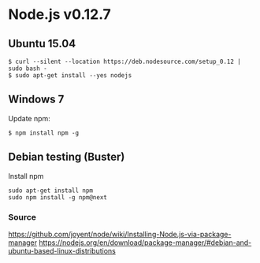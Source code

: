 # Node.js v0.12.7

## Ubuntu 15.04
```
$ curl --silent --location https://deb.nodesource.com/setup_0.12 | sudo bash -
$ sudo apt-get install --yes nodejs
```


## Windows 7

Update npm:
```
$ npm install npm -g
```

## Debian testing (Buster)

Install npm
```
sudo apt-get install npm
sudo npm install -g npm@next
```


### Source
https://github.com/joyent/node/wiki/Installing-Node.js-via-package-manager
https://nodejs.org/en/download/package-manager/#debian-and-ubuntu-based-linux-distributions
